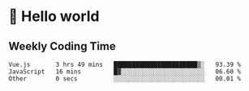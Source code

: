 # 🍻 Hello world

## Weekly Coding Time
<!--START_SECTION:waka-->

```text
Vue.js       3 hrs 49 mins   ███████████████████████▒░   93.39 %
JavaScript   16 mins         █▓░░░░░░░░░░░░░░░░░░░░░░░   06.60 %
Other        0 secs          ░░░░░░░░░░░░░░░░░░░░░░░░░   00.01 %
```

<!--END_SECTION:waka-->
